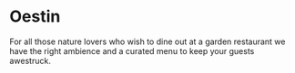 # Oestin
For all those nature lovers who wish to dine out at a garden restaurant we have the right ambience and a curated menu to keep your guests awestruck.
